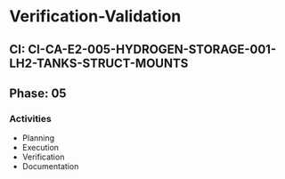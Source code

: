 # Verification-Validation

## CI: CI-CA-E2-005-HYDROGEN-STORAGE-001-LH2-TANKS-STRUCT-MOUNTS
## Phase: 05

### Activities
- Planning
- Execution
- Verification
- Documentation
